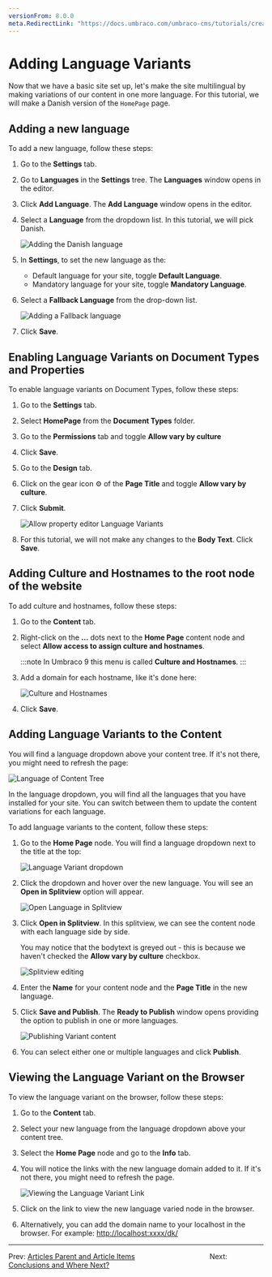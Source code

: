 ```yaml
---
versionFrom: 8.0.0
meta.RedirectLink: "https://docs.umbraco.com/umbraco-cms/tutorials/creating-a-basic-website/adding-language-variants"
---
```


# Adding Language Variants

Now that we have a basic site set up, let's make the site multilingual by making variations of our content in one more language. For this tutorial, we will make a Danish version of the `HomePage` page.

## Adding a new language

To add a new language, follow these steps:

1. Go to the **Settings** tab.
2. Go to **Languages** in the **Settings** tree. The **Languages** window opens in the editor.
3. Click **Add Language**. The **Add Language** window opens in the editor.
4. Select a **Language** from the dropdown list. In this tutorial, we will pick Danish.

    ![Adding the Danish language](images/adding-danish-language.png)
5. In **Settings**, to set the new language as the:
    - Default language for your site, toggle **Default Language**.
    - Mandatory language for your site, toggle  **Mandatory Language**.
6. Select a **Fallback Language** from the drop-down list.

    ![Adding a Fallback language](images/fallback-language.png)
7. Click **Save**.

## Enabling Language Variants on Document Types and Properties

To enable language variants on Document Types, follow these steps:

1. Go to the **Settings** tab.
2. Select **HomePage** from the **Document Types** folder.
3. Go to the **Permissions** tab and toggle **Allow vary by culture**
4. Click **Save**.
5. Go to the **Design** tab.
6. Click on the gear icon ⚙ of the **Page Title** and toggle **Allow vary by culture**.
7. Click **Submit**.

    ![Allow property editor Language Variants](images/allow-varying-property-editor.png)
8. For this tutorial, we will not make any changes to the **Body Text**. Click **Save**.

## Adding Culture and Hostnames to the root node of the website

To add culture and hostnames, follow these steps:

1. Go to the **Content** tab.
2. Right-click on the **...** dots next to the **Home Page** content node and select **Allow access to assign culture and hostnames**.

    :::note
    In Umbraco 9 this menu is called **Culture and Hostnames**.
    :::

3. Add a domain for each hostname, like it's done here:

    ![Culture and Hostnames](images/culture-and-hostnames.png)
4. Click **Save**.

## Adding Language Variants to the Content

You will find a language dropdown above your content tree. If it's not there, you might need to refresh the page:

![Language of Content Tree](images/language-content-tree.png)

In the language dropdown, you will find all the languages that you have installed for your site. You can switch between them to update the content variations for each language.

To add language variants to the content, follow these steps:

1. Go to the **Home Page** node. You will find a language dropdown next to the title at the top:

    ![Language Variant dropdown](images/language-dropdown.png)
2. Click the dropdown and hover over the new language. You will see an **Open in Splitview** option will appear.

    ![Open Language in Splitview](images/open-in-splitview.png)
3. Click **Open in Splitview**. In this splitview, we can see the content node with each language side by side.

    You may notice that the bodytext is greyed out - this is because we haven't checked the **Allow vary by culture** checkbox.
    
    ![Splitview editing](images/splitview-editing.png)
4. Enter the **Name** for your content node and the **Page Title** in the new language.
5. Click **Save and Publish**. The **Ready to Publish** window opens providing the option to publish in one or more languages.

    ![Publishing Variant content](images/publishing-variant-content.png)
6. You can select either one or multiple languages and click **Publish**.

## Viewing the Language Variant on the Browser

To view the language variant on the browser, follow these steps:

1. Go to the **Content** tab.
2. Select your new language from the language dropdown above your content tree.
3. Select the **Home Page** node and go to the **Info** tab.
4. You will notice the links with the new language domain added to it. If it's not there, you might need to refresh the page.

     ![Viewing the Language Variant Link](images/viewing-langvariant-browser.png)
5. Click on the link to view the new language varied node in the browser.
6. Alternatively, you can add the domain name to your localhost in the browser. For example: <http://localhost:xxxx/dk/>

---

Prev: [Articles Parent and Article Items](../Articles-Parent-and-Article-Items) &emsp; &emsp; &emsp; &emsp; &emsp; &emsp; &emsp; &emsp; Next: [Conclusions and Where Next?](../Conclusions-Where-Next)

